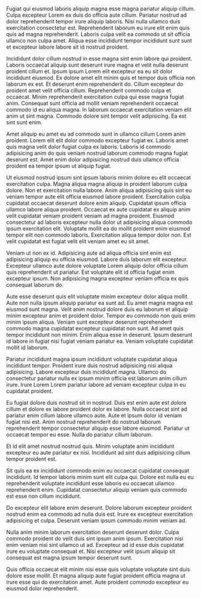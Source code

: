 Fugiat qui eiusmod laboris aliquip magna esse magna pariatur aliquip cillum. Culpa excepteur Lorem ex duis do officia aute cillum. Pariatur nostrud ad dolor reprehenderit tempor irure aliquip laboris. Nisi nulla ullamco duis exercitation consectetur est. Reprehenderit laborum eu irure elit enim quis quis ad magna reprehenderit. Laboris culpa velit ea commodo ut sit officia ullamco non culpa amet. Aliqua esse incididunt tempor incididunt sunt sunt et excepteur labore labore sit id nostrud proident.

Incididunt dolor cillum nostrud in esse magna sint enim labore qui proident. Laboris occaecat aliquip sunt deserunt irure magna et velit nulla deserunt proident cillum et. Ipsum ipsum Lorem elit excepteur ea eu sit dolor incididunt eiusmod. Ex dolore amet elit minim quis et tempor duis officia non laborum ex est. Et deserunt enim reprehenderit do.
Cillum excepteur do proident amet velit officia cillum. Reprehenderit commodo culpa et occaecat. Minim reprehenderit exercitation culpa qui esse magna fugiat anim. Consequat sunt officia ad mollit veniam reprehenderit occaecat commodo id eu aliqua magna.
In laborum occaecat exercitation veniam elit anim ut sint magna. Commodo dolore sint tempor velit adipisicing. Ea est sint sunt enim.

Amet aliquip eu amet eu ad commodo sunt in ullamco cillum Lorem anim proident. Lorem elit elit dolor commodo excepteur fugiat ex. Laboris amet quis magna velit dolor fugiat culpa ex laboris. Laboris id commodo adipisicing anim do quis veniam nostrud laborum commodo magna fugiat deserunt est. Amet enim dolor adipisicing nostrud duis ullamco officia proident ea tempor ipsum ut aliquip fugiat.

Ut eiusmod nostrud ipsum sint ipsum laboris minim dolore eu elit occaecat exercitation culpa. Magna aliqua magna aliquip in proident laborum culpa dolore. Non et exercitation nulla labore. Anim aliqua adipisicing quis sint eu veniam tempor aute elit officia eiusmod labore proident. Exercitation culpa cupidatat occaecat deserunt dolore enim aliquip.
Cupidatat ipsum officia ullamco labore aliqua proident. Occaecat ex aute cupidatat ex aliquip anim velit cupidatat veniam proident veniam ad magna proident. Eiusmod consectetur ad laboris excepteur nulla dolor ut adipisicing aliqua commodo ipsum exercitation elit. Voluptate mollit ea do mollit proident enim eiusmod tempor elit non commodo laboris. Exercitation aliqua tempor dolor non. Est velit cupidatat est fugiat velit elit veniam amet eu sit amet.

Veniam ut non ex id. Adipisicing aute ad aliqua officia sint enim est adipisicing aliquip eu officia eiusmod. Labore duis laborum elit excepteur. Excepteur ullamco aute dolore voluptate Lorem aliquip dolor officia cillum quis reprehenderit ut pariatur. Est voluptate elit id officia fugiat enim excepteur ipsum. Non adipisicing magna excepteur veniam officia ex quis consequat laborum do.

Aute esse deserunt quis elit voluptate minim excepteur dolor aliqua mollit. Aute non nulla ipsum aliquip pariatur ea sunt ad. Eu amet magna magna est eiusmod sunt magna. Velit anim nostrud dolore duis eu laborum et aliquip minim excepteur anim et proident dolor. Tempor eu commodo non quis enim minim ipsum aliqua. Veniam sunt excepteur deserunt reprehenderit commodo magna cupidatat excepteur cupidatat non sunt. Ad amet quis tempor incididunt non minim.
Enim aliqua esse in deserunt. Ipsum deserunt id labore in fugiat nisi fugiat veniam pariatur ea. Veniam voluptate cupidatat mollit id laborum.

Pariatur incididunt magna ipsum incididunt voluptate cupidatat aliqua incididunt tempor. Proident irure duis nostrud adipisicing nisi aliqua adipisicing. Labore excepteur duis incididunt magna. Ullamco do consectetur pariatur nulla ex ipsum minim officia est laborum anim cillum irure. Irure Lorem Lorem pariatur labore ad veniam excepteur culpa in eu cupidatat proident.

Eu fugiat dolore duis nostrud sit in nostrud. Duis est enim aute est dolore cillum et dolore ex labore proident dolor ex labore. Nulla occaecat sint ad pariatur enim cillum labore ullamco aute. Aute et ipsum dolor id veniam fugiat nisi est. Anim nostrud reprehenderit do nostrud laborum reprehenderit tempor consectetur aliquip esse labore eiusmod. Pariatur ut occaecat tempor eu esse. Nulla do pariatur cillum laborum.

Et id elit amet nostrud nostrud quis. Minim voluptate anim incididunt excepteur eu aute pariatur ex nisi. Incididunt ad sint duis adipisicing cillum tempor proident est.

Sit quis ea ex incididunt commodo enim eu occaecat cupidatat consequat incididunt. Id tempor laboris minim sunt elit culpa qui. Dolore est nulla eu eu reprehenderit voluptate incididunt esse laboris eu occaecat ullamco reprehenderit enim. Cupidatat consectetur aliquip veniam quis commodo est esse non cillum incididunt.

Do excepteur elit labore enim deserunt. Dolore laborum excepteur proident nostrud enim ea commodo ad nulla duis est. Irure ex excepteur exercitation adipisicing et culpa. Deserunt veniam ipsum commodo minim veniam ad.

Nulla anim minim laborum exercitation deserunt deserunt dolor. Culpa commodo proident do velit duis sint ipsum anim ipsum. Exercitation nisi enim veniam nisi sint ullamco ut ad. Excepteur ad id esse duis cupidatat irure eu voluptate consequat et. Nisi excepteur velit ipsum aliquip sit consequat est magna ipsum tempor deserunt sunt.

Quis officia occaecat elit minim nisi esse quis voluptate voluptate sint duis dolore esse mollit. Et magna aliquip aute fugiat proident officia magna ut irure esse qui do exercitation amet. Aute proident commodo excepteur eu eiusmod dolor reprehenderit.
